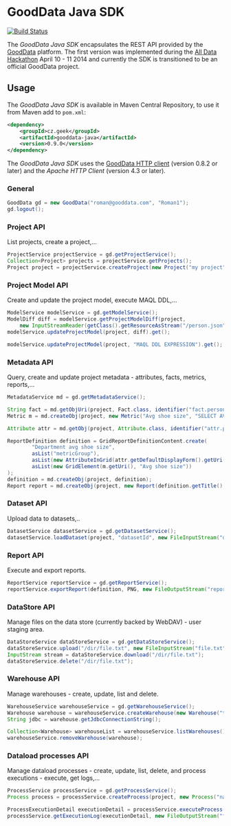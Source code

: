 # GoodData Java SDK

[![Build Status](https://travis-ci.org/martiner/gooddata-java.png?branch=master)](https://travis-ci.org/martiner/gooddata-java)

The *GoodData Java SDK* encapsulates the REST API provided by the [GoodData](http://www.gooddata.com) platform.
The first version was implemented during the [All Data Hackathon](http://hackathon.gooddata.com) April 10 - 11 2014
and currently the SDK is transitioned to be an official GoodData project.

## Usage

The *GoodData Java SDK* is available in Maven Central Repository, to use it from Maven add to `pom.xml`:

```xml
<dependency>
    <groupId>cz.geek</groupId>
    <artifactId>gooddata-java</artifactId>
    <version>0.9.0</version>
</dependency>
```

The *GoodData Java SDK* uses the [GoodData HTTP client](https://github.com/gooddata/gooddata-http-client) (version 0.8.2 or later)
and the *Apache HTTP Client* (version 4.3 or later).

### General

```java
GoodData gd = new GoodData("roman@gooddata.com", "Roman1");
gd.logout();
```

### Project API

List projects, create a project,...
```java
ProjectService projectService = gd.getProjectService();
Collection<Project> projects = projectService.getProjects();
Project project = projectService.createProject(new Project("my project", "MyToken")).get();
```

### Project Model API

Create and update the project model, execute MAQL DDL,...

```java
ModelService modelService = gd.getModelService();
ModelDiff diff = modelService.getProjectModelDiff(project,
    new InputStreamReader(getClass().getResourceAsStream("/person.json"))).get();
modelService.updateProjectModel(project, diff).get();

modelService.updateProjectModel(project, "MAQL DDL EXPRESSION").get();
```

### Metadata API

Query, create and update project metadata - attributes, facts, metrics, reports,...

```java
MetadataService md = gd.getMetadataService();

String fact = md.getObjUri(project, Fact.class, identifier("fact.person.shoesize"));
Metric m = md.createObj(project, new Metric("Avg shoe size", "SELECT AVG([" + fact + "])", "#,##0"));

Attribute attr = md.getObj(project, Attribute.class, identifier("attr.person.department"));

ReportDefinition definition = GridReportDefinitionContent.create(
        "Department avg shoe size",
        asList("metricGroup"),
        asList(new AttributeInGrid(attr.getDefaultDisplayForm().getUri())),
        asList(new GridElement(m.getUri(), "Avg shoe size"))
);
definition = md.createObj(project, definition);
Report report = md.createObj(project, new Report(definition.getTitle(), definition));
```

### Dataset API

Upload data to datasets,..

```java
DatasetService datasetService = gd.getDatasetService();
datasetService.loadDataset(project, "datasetId", new FileInputStream("data.csv")).get();
```

### Report API

Execute and export reports.

```java
ReportService reportService = gd.getReportService();
reportService.exportReport(definition, PNG, new FileOutputStream("report.png"));
```

### DataStore API

Manage files on the data store (currently backed by WebDAV) - user staging area.

```java
DataStoreService dataStoreService = gd.getDataStoreService();
dataStoreService.upload("/dir/file.txt", new FileInputStream("file.txt"));
InputStream stream = dataStoreService.download("/dir/file.txt");
dataStoreService.delete("/dir/file.txt");
```

### Warehouse API
Manage warehouses - create, update, list and delete.
```java
WarehouseService warehouseService = gd.getWarehouseService();
Warehouse warehouse = warehouseService.createWarehouse(new Warehouse("title", "authToken", "description")).get();
String jdbc = warehouse.getJdbcConnectionString();

Collection<Warehouse> warehouseList = warehouseService.listWarehouses();
warehouseService.removeWarehouse(warehouse);
```

### Dataload processes API
Manage dataload processes - create, update, list, delete, and process executions - execute, get logs,...
```java
ProcessService processService = gd.getProcessService();
Process process = processService.createProcess(project, new Process("name", "GRAPH"), new File("path/to/processdatadir"));

ProcessExecutionDetail executionDetail = processService.executeProcess(new ProcessExecution(process, "myGraph.grf")).get();
processService.getExecutionLog(executionDetail, new FileOutputStream("file/where/the/log/willbewritten"));
```
